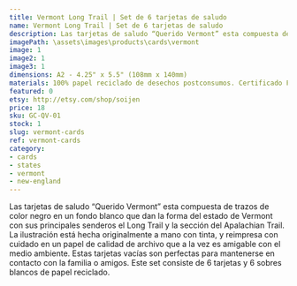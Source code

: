 ```yaml
---
title: Vermont Long Trail | Set de 6 tarjetas de saludo
name: Vermont Long Trail | Set de 6 tarjetas de saludo
description: Las tarjetas de saludo “Querido Vermont” esta compuesta de trazos de color negro en un fondo blanco que dan la forma del estado de Vermont con sus principales senderos el Long Trail y la sección del Apalachian Trail. La ilustración está hecha originalmente a mano con tinta, y reimpresa con cuidado en un papel de calidad de archivo que a la vez es amigable con el medio ambiente.
imagePath: \assets\images\products\cards\vermont
image: 1
image2: 1
image3: 1
dimensions: A2 - 4.25" x 5.5" (108mm x 140mm)
materials: 100% papel reciclado de desechos postconsumos. Certificado FSC.
featured: 0
etsy: http://etsy.com/shop/soijen
price: 18
sku: GC-QV-01
stock: 1
slug: vermont-cards
ref: vermont-cards
category:
- cards
- states
- vermont
- new-england
---
```

Las tarjetas de saludo “Querido Vermont” esta compuesta de trazos de color negro en un fondo blanco que dan la forma del estado de Vermont con sus principales senderos el Long Trail y la sección del Apalachian Trail. La ilustración está hecha originalmente a mano con tinta, y reimpresa con cuidado en un papel de calidad de archivo que a la vez es amigable con el medio ambiente. Estas tarjetas vacías son perfectas para mantenerse en contacto con la familia o amigos. Este set consiste de 6 tarjetas y 6 sobres blancos de papel reciclado.
